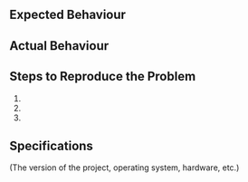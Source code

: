 ## Expected Behaviour 


## Actual Behaviour


## Steps to Reproduce the Problem

  1. 
  1. 
  1. 

## Specifications
(The version of the project, operating system, hardware, etc.)
